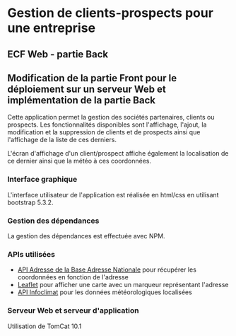 # Gestion de clients-prospects pour une entreprise

## ECF Web - partie Back

## Modification de la partie Front pour le déploiement sur un serveur Web et implémentation de la partie Back

Cette application permet la gestion des sociétés partenaires, clients ou prospects.
Les fonctionnalités disponibles sont l'affichage, l'ajout, la modification et la suppression de clients et de prospects
ainsi que l'affichage de la liste de ces derniers.

L'écran d'affichage d'un client/prospect affiche également la localisation de ce dernier ainsi que la météo à ces
coordonnées.

### Interface graphique

L'interface utilisateur de l'application est réalisée en html/css en utilisant bootstrap 5.3.2.

### Gestion des dépendances

La gestion des dépendances est effectuée avec NPM.

### APIs utilisées

- [API Adresse de la Base Adresse Nationale](https://adresse.data.gouv.fr/outils/api-doc/adresse) pour récupérer les
  coordonnées en fonction de l'adresse
- [Leaflet](https://leafletjs.com/) pour afficher une carte avec un marqueur représentant l'adresse
- [API Infoclimat](https://www.infoclimat.fr/api-previsions-meteo.html?id=2988507&cntry=FR) pour les données
  météorologiques localisées

### Serveur Web et serveur d'application
Utilisation de TomCat 10.1